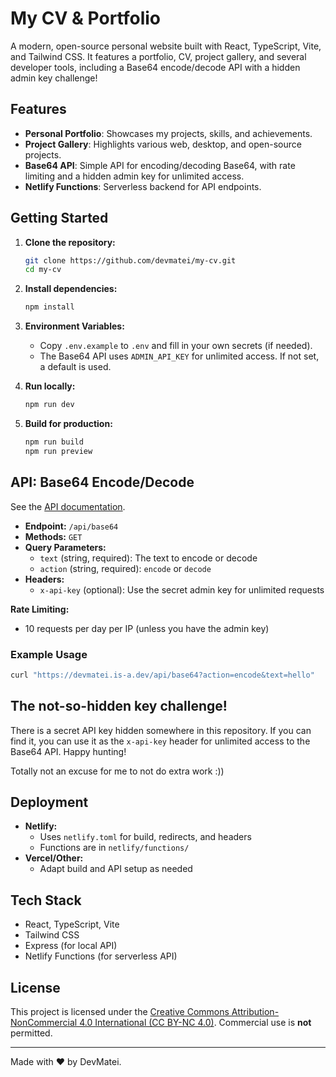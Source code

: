 # My CV & Portfolio

A modern, open-source personal website built with React, TypeScript, Vite, and Tailwind CSS. It features a portfolio, CV, project gallery, and several developer tools, including a Base64 encode/decode API with a hidden admin key challenge!

## Features

- **Personal Portfolio**: Showcases my projects, skills, and achievements.
- **Project Gallery**: Highlights various web, desktop, and open-source projects.
- **Base64 API**: Simple API for encoding/decoding Base64, with rate limiting and a hidden admin key for unlimited access.
- **Netlify Functions**: Serverless backend for API endpoints.

## Getting Started

1. **Clone the repository:**
   ```sh
   git clone https://github.com/devmatei/my-cv.git
   cd my-cv
   ```

2. **Install dependencies:**
   ```sh
   npm install
   ```

3. **Environment Variables:**
   - Copy `.env.example` to `.env` and fill in your own secrets (if needed).
   - The Base64 API uses `ADMIN_API_KEY` for unlimited access. If not set, a default is used.

4. **Run locally:**
   ```sh
   npm run dev
   ```

5. **Build for production:**
   ```sh
   npm run build
   npm run preview
   ```

## API: Base64 Encode/Decode

See the [API documentation](https://docs.devmatei.is-a.dev).

- **Endpoint:** `/api/base64`
- **Methods:** `GET`
- **Query Parameters:**
  - `text` (string, required): The text to encode or decode
  - `action` (string, required): `encode` or `decode`
- **Headers:**
  - `x-api-key` (optional): Use the secret admin key for unlimited requests

**Rate Limiting:**
- 10 requests per day per IP (unless you have the admin key)

### Example Usage

```sh
curl "https://devmatei.is-a.dev/api/base64?action=encode&text=hello"
```

## The not-so-hidden key challenge!

There is a secret API key hidden somewhere in this repository. If you can find it, you can use it as the `x-api-key` header for unlimited access to the Base64 API. Happy hunting!

Totally not an excuse for me to not do extra work :))

## Deployment

- **Netlify:**
  - Uses `netlify.toml` for build, redirects, and headers
  - Functions are in `netlify/functions/`
- **Vercel/Other:**
  - Adapt build and API setup as needed

## Tech Stack

- React, TypeScript, Vite
- Tailwind CSS
- Express (for local API)
- Netlify Functions (for serverless API)

## License

This project is licensed under the [Creative Commons Attribution-NonCommercial 4.0 International (CC BY-NC 4.0)](LICENSE). Commercial use is **not** permitted.

---

Made with ❤️ by DevMatei.
